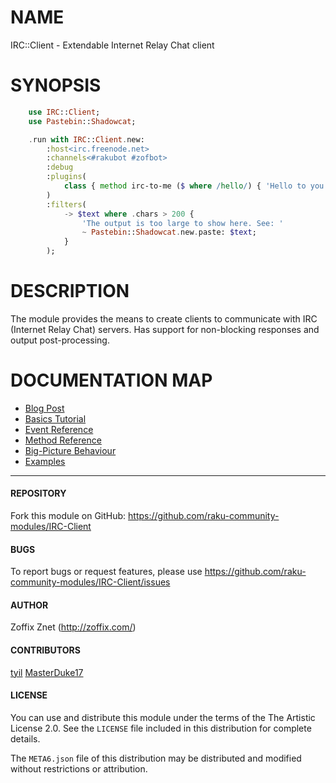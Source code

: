 # NAME

IRC::Client - Extendable Internet Relay Chat client

# SYNOPSIS

```raku
    use IRC::Client;
    use Pastebin::Shadowcat;

    .run with IRC::Client.new:
        :host<irc.freenode.net>
        :channels<#rakubot #zofbot>
        :debug
        :plugins(
            class { method irc-to-me ($ where /hello/) { 'Hello to you too!'} }
        )
        :filters(
            -> $text where .chars > 200 {
                'The output is too large to show here. See: '
                ~ Pastebin::Shadowcat.new.paste: $text;
            }
        );
```

# DESCRIPTION

The module provides the means to create clients to communicate with
IRC (Internet Relay Chat) servers. Has support for non-blocking responses
and output post-processing.

# DOCUMENTATION MAP

* [Blog Post](https://github.com/Raku/CCR/blob/main/Remaster/Zoffix%20Znet/IRC-Client-Raku-Multi-Server-IRC-or-Awesome-Async-Interfaces-with-Raku.md)
* [Basics Tutorial](docs/01-basics.md)
* [Event Reference](docs/02-event-reference.md)
* [Method Reference](docs/03-method-reference.md)
* [Big-Picture Behaviour](docs/04-big-picture-behaviour.md)
* [Examples](examples/)

---

#### REPOSITORY

Fork this module on GitHub:
https://github.com/raku-community-modules/IRC-Client

#### BUGS

To report bugs or request features, please use
https://github.com/raku-community-modules/IRC-Client/issues

#### AUTHOR

Zoffix Znet (http://zoffix.com/)

#### CONTRIBUTORS

[tyil](https://www.tyil.nl/)
[MasterDuke17](https://github.com/raku-community-modules/IRC-Client/commits?author=MasterDuke17)

#### LICENSE

You can use and distribute this module under the terms of the
The Artistic License 2.0. See the `LICENSE` file included in this
distribution for complete details.

The `META6.json` file of this distribution may be distributed and modified
without restrictions or attribution.
